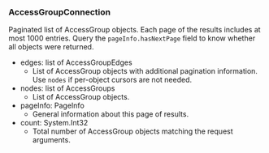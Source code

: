 ### AccessGroupConnection
Paginated list of AccessGroup objects. Each page of the results includes at most 1000 entries. Query the `pageInfo.hasNextPage` field to know whether all objects were returned.

- edges: list of AccessGroupEdges
  - List of AccessGroup objects with additional pagination information. Use `nodes` if per-object cursors are not needed.
- nodes: list of AccessGroups
  - List of AccessGroup objects.
- pageInfo: PageInfo
  - General information about this page of results.
- count: System.Int32
  - Total number of AccessGroup objects matching the request arguments.
